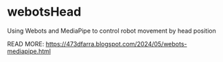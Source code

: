 # webotsHead
Using Webots and MediaPipe to control robot movement by head position


READ MORE:  https://473dfarra.blogspot.com/2024/05/webots-mediapipe.html

